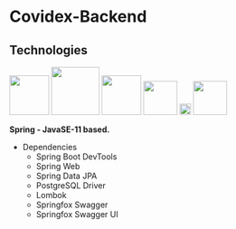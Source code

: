 # Covidex-Backend

## Technologies
<a href="https://www.java.com/tr/"><img src="https://user-images.githubusercontent.com/61492486/120069442-ae793480-c08e-11eb-8a09-d9c9d4775d18.png" width="70px"></img></a>
<a href="https://spring.io/"><img src="https://user-images.githubusercontent.com/61492486/120069606-71617200-c08f-11eb-924d-310d7ac4acf2.png" width="85px"></img></a>
<a href="https://hibernate.org/"><img src="https://user-images.githubusercontent.com/61492486/120102598-73d9cf80-c154-11eb-8dee-5ec2aff7f870.png" width="70px"></img></a>
<a href="https://www.baeldung.com/swagger-2-documentation-for-spring-rest-api"><img src="https://user-images.githubusercontent.com/61492486/120070373-dbc7e180-c092-11eb-8d5f-11d5a720b547.png" width="60px"></img></a>
<a href="https://projectlombok.org/"><img src="https://user-images.githubusercontent.com/61492486/120070357-c3f05d80-c092-11eb-8e21-1b6e0c14af1a.png" width="20px"></img></a>
<a href="https://www.postgresql.org/"><img src="https://user-images.githubusercontent.com/61492486/120071560-ac1bd800-c098-11eb-86dd-a78fbbb0f9f7.png" width="60px"></img></a>


**Spring - JavaSE-11 based.**
* Dependencies
  * Spring Boot DevTools
  * Spring Web
  * Spring Data JPA
  * PostgreSQL Driver
  * Lombok
  * Springfox Swagger
  * Springfox Swagger UI
